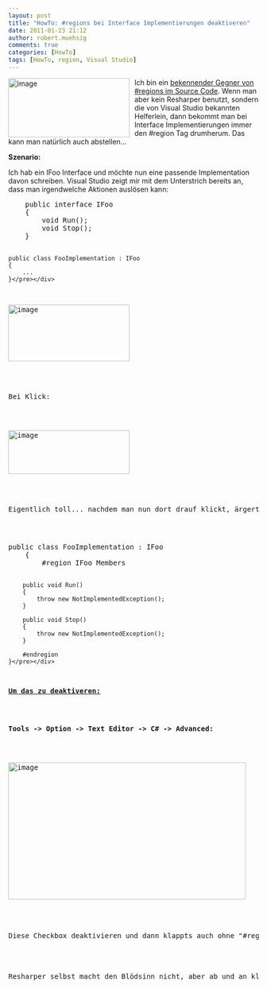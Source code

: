 ```yaml
---
layout: post
title: "HowTo: #regions bei Interface Implementierungen deaktiveren"
date: 2011-01-23 21:12
author: robert.muehsig
comments: true
categories: [HowTo]
tags: [HowTo, region, Visual Studio]
---
```

<p><a href="{{BASE_PATH}}/assets/wp-images/image1168.png"><img style="border-bottom: 0px; border-left: 0px; margin: 0px 10px 0px 0px; display: inline; border-top: 0px; border-right: 0px" title="image" border="0" alt="image" align="left" src="{{BASE_PATH}}/assets/wp-images/image_thumb350.png" width="244" height="119" /></a> </p>  <p>Ich bin ein <a href="http://code-inside.de/blog/2010/09/08/region-failcode/">bekennender Gegner von #regions im Source Code</a>. Wenn man aber kein Resharper benutzt, sondern die von Visual Studio bekannten Helferlein, dann bekommt man bei Interface Implementierungen immer den #region Tag drumherum. Das kann man natürlich auch abstellen...</p> <!--more-->  <p><strong>Szenario:</strong></p>  <p>Ich hab ein IFoo Interface und möchte nun eine passende Implementation davon schreiben. Visual Studio zeigt mir mit dem Unterstrich bereits an, dass man irgendwelche Aktionen auslösen kann:</p>  <div style="padding-bottom: 0px; margin: 0px; padding-left: 0px; padding-right: 0px; display: inline; float: none; padding-top: 0px" id="scid:812469c5-0cb0-4c63-8c15-c81123a09de7:94a77c08-6acc-42d4-a331-0ddacd3598a7" class="wlWriterEditableSmartContent"><pre name="code" class="c#">    public interface IFoo
    {
        void Run();
        void Stop();
    }

    public class FooImplementation : IFoo
    {
		...
    }</pre></div>

<p><a href="{{BASE_PATH}}/assets/wp-images/image1169.png"><img style="border-bottom: 0px; border-left: 0px; display: inline; border-top: 0px; border-right: 0px" title="image" border="0" alt="image" src="{{BASE_PATH}}/assets/wp-images/image_thumb351.png" width="244" height="114" /></a> </p>

<p>Bei Klick:</p>

<p><a href="{{BASE_PATH}}/assets/wp-images/image1170.png"><img style="border-bottom: 0px; border-left: 0px; display: inline; border-top: 0px; border-right: 0px" title="image" border="0" alt="image" src="{{BASE_PATH}}/assets/wp-images/image_thumb352.png" width="244" height="88" /></a> </p>

<p>Eigentlich toll... nachdem man nun dort drauf klickt, ärgert man sich erst einmal, weil #regions im Code sind:</p>

<div style="padding-bottom: 0px; margin: 0px; padding-left: 0px; padding-right: 0px; display: inline; float: none; padding-top: 0px" id="scid:812469c5-0cb0-4c63-8c15-c81123a09de7:a3284198-1452-4313-9ea9-1fa7397730f2" class="wlWriterEditableSmartContent"><pre name="code" class="c#">public class FooImplementation : IFoo
    {
        #region IFoo Members

        public void Run()
        {
            throw new NotImplementedException();
        }

        public void Stop()
        {
            throw new NotImplementedException();
        }

        #endregion
    }</pre></div>

<p><strong><u>Um das zu deaktiveren:</u></strong></p>

<p><strong>Tools -&gt; Option -&gt; Text Editor -&gt; C# -&gt; Advanced:</strong></p>

<p><a href="{{BASE_PATH}}/assets/wp-images/image1171.png"><img style="border-bottom: 0px; border-left: 0px; display: inline; border-top: 0px; border-right: 0px" title="image" border="0" alt="image" src="{{BASE_PATH}}/assets/wp-images/image_thumb353.png" width="478" height="276" /></a> </p>

<p>Diese Checkbox deaktivieren und dann klappts auch ohne "#region...” :)</p>

<p>Resharper selbst macht den Blödsinn nicht, aber ab und an klickt man vielleicht versehentlich auf die Unterstützung von Visual Studio.</p>
